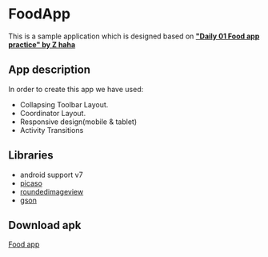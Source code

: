 # FoodApp
This is a sample application which is designed based on [**"Daily 01 Food app practice" by Z haha**](https://dribbble.com/shots/3600720-Daily-01-Food-app-practice)
## App description
In order to create this app we have used:
  * Collapsing Toolbar Layout.
  * Coordinator Layout.
  * Responsive design(mobile & tablet)
  * Activity Transitions
## Libraries
  * android support v7
  * [picaso](http://square.github.io/picasso/)
  * [roundedimageview](https://github.com/hdodenhof/CircleImageView)
  * [gson](https://github.com/google/gson)
## Download apk
[Food app](https://github.com/rezaamostafavi/FoodApp/raw/master/foodApk.apk)
